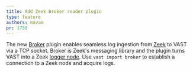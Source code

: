 ```yaml
---
title: Add Zeek Broker reader plugin
type: feature
authors: mavam
pr: 1758
---
```


The new [Broker](https://github.com/zeek/broker) plugin enables seamless log
ingestion from [Zeek](https://github.com/zeek/zeek) to VAST via a TCP socket.
Broker is Zeek's messaging library and the plugin turns VAST into a Zeek [logger
node](https://docs.zeek.org/en/master/frameworks/cluster.html#logger). Use
`vast import broker` to establish a connection to a Zeek node and acquire logs.
